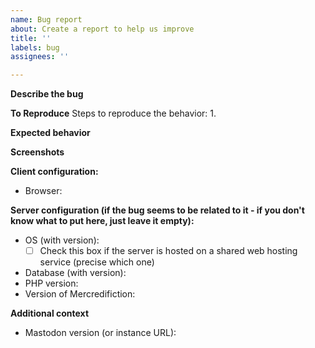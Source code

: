 ```yaml
---
name: Bug report
about: Create a report to help us improve
title: ''
labels: bug
assignees: ''

---
```


**Describe the bug**
<!-- A clear and concise description of what the bug is. -->

**To Reproduce**
Steps to reproduce the behavior:
1. 

**Expected behavior**
<!-- A clear and concise description of what you expected to happen. -->

**Screenshots**
<!-- If applicable, add screenshots to help explain your problem. -->

**Client configuration:**
 - Browser: <!-- [e.g. chrome, safari] -->
 
**Server configuration (if the bug seems to be related to it - if you don't know what to put here, just leave it empty):**
- OS (with version): <!-- [e.g. Debian 9] -->
  - [ ] Check this box if the server is hosted on a shared web hosting service (precise which one)
- Database (with version): <!-- [e.g. MySQL 8.0.12] -->
- PHP version: <!-- [e.g. 7.2] -->
- Version of Mercredifiction: <!-- [e.g. 1.0.3] -->

**Additional context**
- Mastodon version (or instance URL): 
<!-- Add any other context about the problem here. -->
